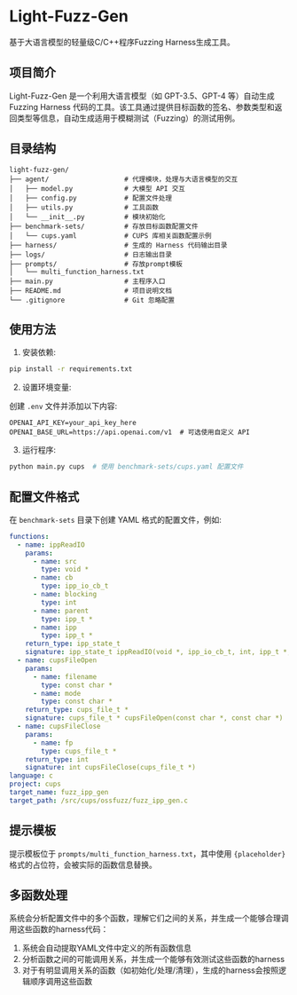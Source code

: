 # Light-Fuzz-Gen

基于大语言模型的轻量级C/C++程序Fuzzing Harness生成工具。

## 项目简介

Light-Fuzz-Gen 是一个利用大语言模型（如 GPT-3.5、GPT-4 等）自动生成 Fuzzing Harness 代码的工具。该工具通过提供目标函数的签名、参数类型和返回类型等信息，自动生成适用于模糊测试（Fuzzing）的测试用例。

## 目录结构

```
light-fuzz-gen/
├── agent/                   # 代理模块，处理与大语言模型的交互
│   ├── model.py             # 大模型 API 交互
│   ├── config.py            # 配置文件处理
│   ├── utils.py             # 工具函数
│   └── __init__.py          # 模块初始化
├── benchmark-sets/          # 存放目标函数配置文件
│   └── cups.yaml            # CUPS 库相关函数配置示例
├── harness/                 # 生成的 Harness 代码输出目录
├── logs/                    # 日志输出目录
├── prompts/                 # 存放prompt模板
│   └── multi_function_harness.txt
├── main.py                  # 主程序入口
├── README.md                # 项目说明文档
└── .gitignore               # Git 忽略配置
```

## 使用方法

1. 安装依赖:

```bash
pip install -r requirements.txt
```

2. 设置环境变量:

创建 `.env` 文件并添加以下内容:

```
OPENAI_API_KEY=your_api_key_here
OPENAI_BASE_URL=https://api.openai.com/v1  # 可选使用自定义 API
```

3. 运行程序:

```bash
python main.py cups  # 使用 benchmark-sets/cups.yaml 配置文件
```

## 配置文件格式

在 `benchmark-sets` 目录下创建 YAML 格式的配置文件，例如:

```yaml
functions:
  - name: ippReadIO
    params:
      - name: src
        type: void *
      - name: cb
        type: ipp_io_cb_t
      - name: blocking
        type: int
      - name: parent
        type: ipp_t *
      - name: ipp
        type: ipp_t *
    return_type: ipp_state_t
    signature: ipp_state_t ippReadIO(void *, ipp_io_cb_t, int, ipp_t *, ipp_t *)
  - name: cupsFileOpen
    params:
      - name: filename
        type: const char *
      - name: mode
        type: const char *
    return_type: cups_file_t *
    signature: cups_file_t * cupsFileOpen(const char *, const char *)
  - name: cupsFileClose
    params:
      - name: fp
        type: cups_file_t *
    return_type: int
    signature: int cupsFileClose(cups_file_t *)
language: c
project: cups
target_name: fuzz_ipp_gen
target_path: /src/cups/ossfuzz/fuzz_ipp_gen.c
```

## 提示模板

提示模板位于 `prompts/multi_function_harness.txt`，其中使用 `{placeholder}` 格式的占位符，会被实际的函数信息替换。

## 多函数处理

系统会分析配置文件中的多个函数，理解它们之间的关系，并生成一个能够合理调用这些函数的harness代码：

1. 系统会自动提取YAML文件中定义的所有函数信息
2. 分析函数之间的可能调用关系，并生成一个能够有效测试这些函数的harness
3. 对于有明显调用关系的函数（如初始化/处理/清理），生成的harness会按照逻辑顺序调用这些函数
